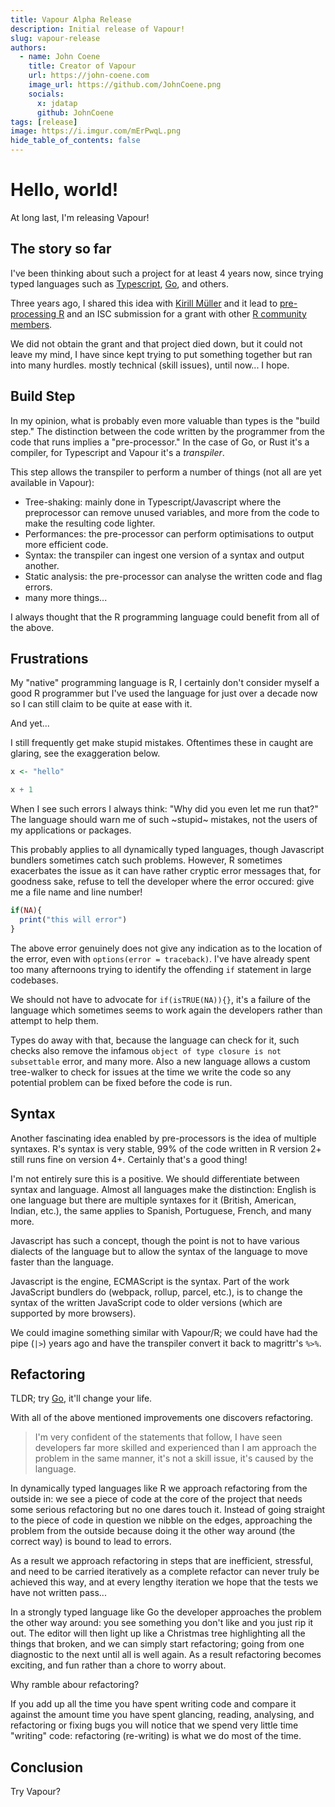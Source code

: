 ```yaml
---
title: Vapour Alpha Release
description: Initial release of Vapour!
slug: vapour-release
authors:
  - name: John Coene
    title: Creator of Vapour
    url: https://john-coene.com
    image_url: https://github.com/JohnCoene.png
    socials:
      x: jdatap 
      github: JohnCoene 
tags: [release]
image: https://i.imgur.com/mErPwqL.png
hide_table_of_contents: false
---
```


# Hello, world!

At long last, I'm releasing Vapour!

<!-- truncate -->

## The story so far

I've been thinking about such a project for at least 4 years now,
since trying typed languages such as [Typescript](https://www.typescriptlang.org/),
[Go](https://go.dev/), and others.

Three years ago, I shared this idea with [Kirill Müller](https://github.com/krlmlr)
and it lead to [pre-processing R](https://github.com/pre-processing-r) and 
an ISC submission for a grant with other
[R community members](https://github.com/orgs/pre-processing-r/people).

We did not obtain the grant and that project died down, but it could not
leave my mind, I have since kept trying to put something together but ran into
many hurdles. mostly technical (skill issues), until now... I hope.

## Build Step

In my opinion, what is probably even more valuable than types is the "build step."
The distinction between the code written by the programmer from the code that runs
implies a "pre-processor." In the case of Go, or Rust it's a compiler, for 
Typescript and Vapour it's a _transpiler_.

This step allows the transpiler to perform a number of things
(not all are yet available in Vapour):

- Tree-shaking: mainly done in Typescript/Javascript where the preprocessor
can remove unused variables, and more from the code to make the resulting
code lighter.
- Performances: the pre-processor can perform optimisations to output more efficient code.
- Syntax: the transpiler can ingest one version of a syntax and output another.
- Static analysis: the pre-processor can analyse the written code and flag errors.
- many more things...

I always thought that the R programming language could benefit from all of the above.

## Frustrations

My "native" programming language is R, I certainly don't consider myself a good
R programmer but I've used the language for just over a decade now so I can still
claim to be quite at ease with it.

And yet...

I still frequently get make stupid mistakes.
Oftentimes these in caught are glaring, see the exaggeration below.

```r
x <- "hello"

x + 1
```

When I see such errors I always think: "Why did you even let me run that?"
The language should warn me of such ~stupid~ mistakes,
not the users of my applications or packages.

This probably applies to all dynamically typed languages, though
Javascript bundlers sometimes catch such problems.
However, R sometimes exacerbates the issue as it can have rather
cryptic error messages that, for goodness sake, refuse to tell the 
developer where the error occured: give me a file name and line number!

```r
if(NA){
  print("this will error")
}
```

The above error genuinely does not give any indication as to the location
of the error, even with `options(error = traceback)`. 
I've have already spent too many afternoons trying to identify the offending
`if` statement in large codebases.

We should not have to advocate for `if(isTRUE(NA)){}`, it's a failure of the 
language which sometimes seems to work again the developers rather than
attempt to help them.

Types do away with that, because the language can check for it, such 
checks also remove the infamous `object of type closure is not subsettable` error,
and many more.
Also a new language allows a custom tree-walker to check for issues
at the time we write the code so any potential problem can be fixed before
the code is run.

## Syntax

Another fascinating idea enabled by pre-processors is the idea of multiple
syntaxes. R's syntax is very stable, 99% of the code written in R version 2+
still runs fine on version 4+. Certainly that's a good thing!

I'm not entirely sure this is a positive.
We should differentiate between syntax and language.
Almost all languages make the distinction: English is one language but
there are multiple syntaxes for it (British, American, Indian, etc.),
the same applies to Spanish, Portuguese, French, and many more.

Javascript has such a concept, though the point is not to have various
dialects of the language but to allow the syntax of the language to
move faster than the language.

Javascript is the engine, ECMAScript is the syntax.
Part of the work JavaScript bundlers do (webpack, rollup, parcel, etc.),
is to change the syntax of the written JavaScript code to older versions
(which are supported by more browsers).

We could imagine something similar with Vapour/R; we could have had the
pipe (`|>`) years ago and have the transpiler convert it back to 
magrittr's `%>%`.

## Refactoring

TLDR; try [Go](https://go.dev), it'll change your life.

With all of the above mentioned improvements one discovers refactoring.

> I'm very confident of the statements that follow, I have seen developers
far more skilled and experienced than I am approach the problem in the same
manner, it's not a skill issue, it's caused by the language.

In dynamically typed languages like R we approach refactoring from the
outside in: we see a piece of code at the core of the project that needs
some serious refactoring but no one dares touch it.
Instead of going straight to the piece of code in question we nibble on the
edges, approaching the problem from the outside because doing it the other
way around (the correct way) is bound to lead to errors.

As a result we approach refactoring in steps that are inefficient, stressful,
and need to be carried iteratively as a complete refactor can never truly 
be achieved this way, and at every lengthy iteration we hope 
that the tests we have not written pass...

In a strongly typed language like Go the developer approaches the problem 
the other way around:
you see something you don't like and you just rip it out.
The editor will then light up like a Christmas tree highlighting all
the things that broken, and we can simply start refactoring; going from 
one diagnostic to the next until all is well again.
As a result refactoring becomes exciting, and fun 
rather than a chore to worry about.

Why ramble abour refactoring?

If you add up all the time you have spent writing code and compare
it against the amount time you have spent glancing, reading, analysing, and
refactoring or fixing bugs you will notice that we spend very little
time "writing" code: refactoring (re-writing) is what we do most of the time.

## Conclusion

Try Vapour?
